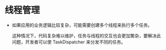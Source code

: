 # 线程管理<a name="ZH-CN_TOPIC_0000001080471862"></a>

-   如果应用的业务逻辑比较复杂，可能需要创建多个线程来执行多个任务。

    这种情况下，代码复杂难以维护，任务与线程的交互也会更加繁杂，要解决此问题，开发者可以使 TaskDispatcher 来分发不同的任务。
